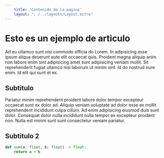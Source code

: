 ```yaml
---
    title: 'Contenido de la pagina'
    layout: "../../layouts/Layout.astro"
---
```

# Esto es un ejemplo de articulo

Ad eu ullamco sunt nisi commodo officia do Lorem. In adipisicing esse ipsum aliqua deserunt aute elit occaecat quis. Proident magna aliquip anim non labore enim sint adipisicing amet sunt adipisicing veniam mollit. Sit reprehenderit fugiat ullamco nisi laborum ut minim sint. Id do nostrud irure enim. Id elit qui sunt et ex.

## Subtitulo 

Pariatur minim reprehenderit proident labore dolor tempor excepteur occaecat sunt ex dolor ad. Aliquip veniam voluptate ad dolor esse ex mollit reprehenderit incididunt culpa cillum. Ad enim adipisicing eiusmod duis sunt dolor. Consequat dolor nulla incididunt nulla tempor ex excepteur proident non. Nulla est minim sunt sunt consectetur veniam pariatur.

## Subtitulo 2

```py
def sum(a: float, b: float) -> float:
    return a + b
```
